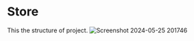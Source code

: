 # Store
This the structure of project.
![Screenshot 2024-05-25 201746](https://github.com/gayatris16/Store/assets/162784999/12c45266-e131-477c-b30b-771c65de137a)
